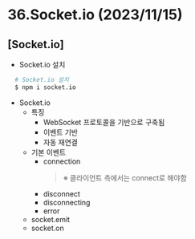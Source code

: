 # 36.Socket.io (2023/11/15)

## [Socket.io]

- Socket.io 설치

```bash
  # Socket.io 설치
  $ npm i socket.io
```

- Socket.io
  - 특징
    - WebSocket 프로토콜을 기반으로 구축됨
    - 이벤트 기반
    - 자동 재연결
  - 기본 이벤트
    - connection
      > ※ 클라이언트 측에서는 connect로 해야함
    - disconnect
    - disconnecting
    - error
  - socket.emit
  - socket.on